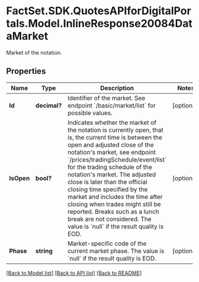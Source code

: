 # FactSet.SDK.QuotesAPIforDigitalPortals.Model.InlineResponse20084DataMarket
Market of the notation.

## Properties

Name | Type | Description | Notes
------------ | ------------- | ------------- | -------------
**Id** | **decimal?** | Identifier of the market. See endpoint &#x60;/basic/market/list&#x60; for possible values. | [optional] 
**IsOpen** | **bool?** | Indicates whether the market of the notation is currently open, that is, the current time is between the open and adjusted close of the notation&#39;s market, see endpoint &#x60;/prices/tradingSchedule/event/list&#x60; for the trading schedule of the notation&#39;s market. The adjusted close is later than the official closing time specified by the market and includes the time after closing when trades might still be reported. Breaks such as a lunch break are not considered. The value is &#x60;null&#x60; if the result quality is EOD. | [optional] 
**Phase** | **string** | Market-specific code of the current market phase. The value is &#x60;null&#x60; if the result quality is EOD. | [optional] 

[[Back to Model list]](../README.md#documentation-for-models) [[Back to API list]](../README.md#documentation-for-api-endpoints) [[Back to README]](../README.md)

